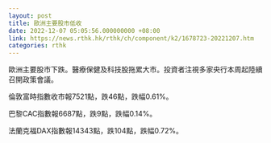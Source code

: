```yaml
---
layout: post
title: 歐洲主要股市低收
date: 2022-12-07 05:05:56.000000000 +08:00
link: https://news.rthk.hk/rthk/ch/component/k2/1678723-20221207.htm
categories: rthk
---
```


歐洲主要股市下跌。醫療保健及科技股拖累大市。投資者注視多家央行本周起陸續召開政策會議。

倫敦富時指數收市報7521點，跌46點，跌幅0.61%。

巴黎CAC指數報6687點，跌9點，跌幅0.14%。

法蘭克福DAX指數報14343點，跌104點，跌幅0.72%。
